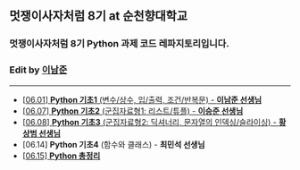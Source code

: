 ## 멋쟁이사자처럼 8기 at 순천향대학교

### 멋쟁이사자처럼 8기 Python 과제 코드 레파지토리입니다.<br/>
### Edit by [이남준](https://github.com/ningpop)

---

- [[06.01] **Python 기초1** (변수/상수, 입/출력, 조건/반복문) - **이남준 선생님**](https://github.com/LikeLionSCH/8th-Python-HW/blob/master/Basic_1_[06.01]/Basic_1.md)
- [[06.07] **Python 기초2** (군집자료형1: 리스트/튜플) - **이승준 선생님**](https://github.com/LikeLionSCH/8th-Python-HW/blob/master/Basic_2_[06.07]/Basic_2.md)
- [[06.08] **Python 기초3** (군집자료형2: 딕셔너리, 문자열의 인덱싱/슬라이싱) - **황상범 선생님**](https://github.com/LikeLionSCH/8th-Python-HW/blob/master/Basic_3_[06.08]/Basic_3.md)
- [06.14] **Python 기초4** (함수와 클래스) - **최민석 선생님**
- [[06.15] **Python 총정리**](https://github.com/LikeLionSCH/8th-Python-HW/blob/master/Summary_[06.15]/Summary.md)